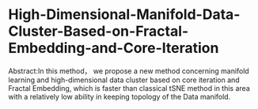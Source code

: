 # High-Dimensional-Manifold-Data-Cluster-Based-on-Fractal-Embedding-and-Core-Iteration

Abstract:In this method， we propose a new method concerning  manifold learning and high-dimensional data cluster based on core iteration and Fractal Embedding, which is faster than
classical tSNE method in this area with a relatively low ability in keeping topology of the Data manifold.
